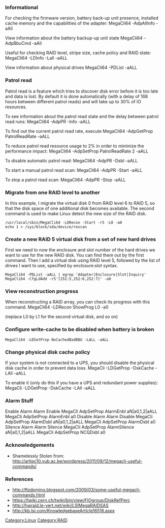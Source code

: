 ### Informational

For checking the firmware version, battery back-up unit presence,
installed cache memory and the capabilities of the adapter: MegaCli64
-AdpAllInfo -aAll

View information about the battery backup-up unit state MegaCli64
-AdpBbuCmd -aAll

Useful for checking RAID level, stripe size, cache policy and RAID
state: MegaCli64 -LDInfo -Lall -aALL

View information about physical drives MegaCli64 -PDList -aALL

### Patrol read

Patrol read is a feature which tries to discover disk error before it is
too late and data is lost. By default it is done automatically (with a
delay of 168 hours between different patrol reads) and will take up to
30% of IO resources.

To see information about the patrol read state and the delay between
patrol read runs: MegaCli64 -AdpPR -Info -aALL

To find out the current patrol read rate, execute MegaCli64 -AdpGetProp
PatrolReadRate -aALL

To reduce patrol read resource usage to 2% in order to minimize the
performance impact: MegaCli64 -AdpSetProp PatrolReadRate 2 -aALL

To disable automatic patrol read: MegaCli64 -AdpPR -Dsbl -aALL

To start a manual patrol read scan: MegaCli64 -AdpPR -Start -aALL

To stop a patrol read scan: MegaCli64 -AdpPR -Stop -aALL

### Migrate from one RAID level to another

In this example, I migrate the virtual disk 0 from RAID level 6 to RAID
5, so that the disk space of one additional disk becomes available. The
second command is used to make Linux detect the new size of the RAID
disk.

`/usr/local/sbin/MegaCli64 -LDRecon -Start -r5 -L0 -a0`\
`echo 1 > /sys/block/sda/device/rescan`

### Create a new RAID 5 virtual disk from a set of new hard drives

First we need to now the enclosure and slot number of the hard drives we
want to use for the new RAID disk. You can find them out by the first
command. Then I add a virtual disk using RAID level 5, followed by the
list of drives I want to use, specified by enclosure:slot syntax.

`MegaCli64 -PDList -aALL | egrep 'Adapter|Enclosure|Slot|Inquiry'`\
`MegaCli64 -CfgLdAdd -r5'[252:5,252:6,252:7]' -a0`

### View reconstruction progress

When reconstructing a RAID array, you can check its progress with this
command. MegaCli64 -LDRecon ShowProg L0 -a0

(replace L0 by L1 for the second virtual disk, and so on)

### Configure write-cache to be disabled when battery is broken

`MegaCli64 -LDSetProp NoCachedBadBBU -LALL -aALL`

### Change physical disk cache policy

If your system is not connected to a UPS, you should disable the
physical disk cache in order to prevent data loss. MegaCli -LDGetProp
-DskCache -LAll -aALL

To enable it (only do this if you have a UPS and redundant power
supplies): MegaCli -LDGetProp -DskCache -LAll -aALL

### Alarm Stuff

Enable Alarm Alarm Enable MegaCli AdpSetProp AlarmEnbl aN|a0,1,2|aALL
MegaCli AdpSetProp AlarmEnbl a0 Disable Alarm Alarm Disable MegaCli
AdpSetProp AlarmDsbl aN|a0,1,2|aALL MegaCli AdpSetProp AlarmDsbl a0
Silence Alarm Alarm Silence MegaCli AdpSetProp AlarmSilence
aN|a0,1,2|aALL MegaCli AdpSetProp NCQDsbl a0

### Acknowledgements

-   Shamelessly Stolen from:
    <http://artipc10.vub.ac.be/wordpress/2011/09/12/megacli-useful-commands/>

### References

-   <http://ftzdomino.blogspot.com/2009/03/some-useful-megacli-commands.html>
-   <https://twiki.cern.ch/twiki/bin/view/FIOgroup/DiskRefPerc>
-   <http://hwraid.le-vert.net/wiki/LSIMegaRAIDSAS>
-   <http://kb.lsi.com/KnowledgebaseArticle16516.aspx>

<Category:Linux> <Category:RAID>
